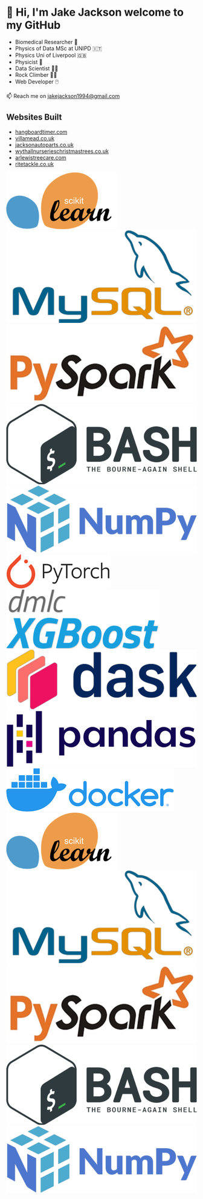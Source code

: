 # 👋 Hi, I'm Jake Jackson welcome to my GitHub 
* Biomedical Researcher 🔬
* Physics of Data MSc at UNIPD 🇮🇹
* Physics Uni of Liverpool 🇬🇧
* Physicist :rocket:  
* Data Scientist :technologist:  
* Rock Climber :climbing_man:  
* Web Developer 🖱️

📫 Reach me on jakejackson1994@gmail.com

## Websites Built

* [hangboardtimer.com](https://hangboardtimer.com)
* [villamead.co.uk](https://villamead.co.uk)
* [jacksonautoparts.co.uk](https://jacksonautoparts.co.uk)
* [wythallnurserieschristmastrees.co.uk](https://wythallnurserieschristmastrees.co.uk)
* [arlewistreecare.com ](https://arlewistreecare.co.uk/)
* [ritetackle.co.uk](https://ritetackle.co.uk)

<!---
jjackson1994/jjackson1994 is a ✨ special ✨ repository because its `README.md` (this file) appears on your GitHub profile.
You can click the Preview link to take a look at your changes.
--->



[<img alt="alt_text" src="https://github.com/jjackson1994/jjackson1994/blob/main/images/coding_icons/sklearn.png"/>](https://github.com/jjackson1994/MAPDB/blob/main/Dask_Distributed_ML_Project/dask_sklearn_cloud_veneto_jake.ipynb) 
[<img alt="alt_text" src="https://github.com/jjackson1994/jjackson1994/blob/main/images/coding_icons/mysql.png"/>](https://github.com/jjackson1994/MAPDB/blob/main/Class_Problems/mysql/notebooks/1_MySQL.ipynb) 
[<img alt="alt_text" src="https://github.com/jjackson1994/jjackson1994/blob/main/images/coding_icons/pyspark.png"/>](https://github.com/jjackson1994/MAPDB/tree/main/Class_Problems/spark/notebooks)![bash_logo.png](https://github.com/jjackson1994/jjackson1994/blob/main/images/coding_icons/bash_logo.png)![numpy_logo.png](https://github.com/jjackson1994/jjackson1994/blob/main/images/coding_icons/numpy.png)
[<img alt="alt_text" src="https://github.com/jjackson1994/jjackson1994/blob/main/images/coding_icons/pytorch.png"/>](https://github.com/jjackson1994/MAPDB/blob/main/Dask_Distributed_ML_Project/dask_sklearn_cloud_veneto_jake.ipynb) 
[<img alt="alt_text" src="https://github.com/jjackson1994/jjackson1994/blob/main/images/coding_icons/xgboost.png"/>](https://github.com/jjackson1994/MAPDB/blob/main/Class_Problems/mysql/notebooks/1_MySQL.ipynb) 
[<img alt="alt_text" src="https://github.com/jjackson1994/jjackson1994/blob/main/images/coding_icons/dask.png"/>](https://github.com/jjackson1994/MAPDB/tree/main/Class_Problems/spark/notebooks)![bash_logo.png](https://github.com/jjackson1994/jjackson1994/blob/main/images/coding_icons/pandas.png)![numpy_logo.png](https://github.com/jjackson1994/jjackson1994/blob/main/images/coding_icons/docker.png)
[<img alt="alt_text" src="https://github.com/jjackson1994/jjackson1994/blob/main/images/coding_icons/sklearn.png"/>](https://github.com/jjackson1994/MAPDB/blob/main/Dask_Distributed_ML_Project/dask_sklearn_cloud_veneto_jake.ipynb) 
[<img alt="alt_text" src="https://github.com/jjackson1994/jjackson1994/blob/main/images/coding_icons/mysql.png"/>](https://github.com/jjackson1994/MAPDB/blob/main/Class_Problems/mysql/notebooks/1_MySQL.ipynb) 
[<img alt="alt_text" src="https://github.com/jjackson1994/jjackson1994/blob/main/images/coding_icons/pyspark.png"/>](https://github.com/jjackson1994/MAPDB/tree/main/Class_Problems/spark/notebooks)![bash_logo.png](https://github.com/jjackson1994/jjackson1994/blob/main/images/coding_icons/bash_logo.png)![numpy_logo.png](https://github.com/jjackson1994/jjackson1994/blob/main/images/coding_icons/numpy.png)
